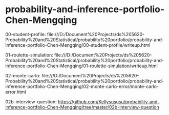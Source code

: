 # probability-and-inference-portfolio-Chen-Mengqing
00-student-profile:
file:///D:/Document%20Projects/ds%205620-Probability%20and%20Statistical/probability%20portfolio/probability-and-inference-portfolio-Chen-Mengqing/00-student-profile/writeup.html

01-roulette-simulation:
file:///D:/Document%20Projects/ds%205620-Probability%20and%20Statistical/probability%20portfolio/probability-and-inference-portfolio-Chen-Mengqing/01-roulette-simulation/writeup.html

02-monte-carlo:
file:///D:/Document%20Projects/ds%205620-Probability%20and%20Statistical/probability%20portfolio/probability-and-inference-portfolio-Chen-Mengqing/02-monte-carlo-error/monte-carlo-error.html

02b-interview-question:
https://github.com/Kellysususu/probability-and-inference-portfolio-Chen-Mengqing/tree/master/02b-interview-question
